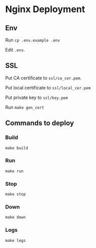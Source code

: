 # Nginx Deployment


## Env
Run `cp .env.example .env`

Edit `.env`.


## SSL
Put CA certificate to `ssl/ca_cer.pem`.

Put local certificate to `ssl/local_cer.pem`

Put private key to `ssl/key.pem`

Run `make gen_cert`

## Commands to deploy

### Build
`make build`

### Run
`make run`

### Stop
`make stop`

### Down
`make down`

### Logs
`make logs`

